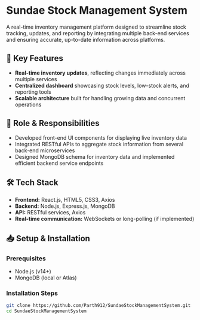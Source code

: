 # Sundae Stock Management System

A real-time inventory management platform designed to streamline stock tracking, updates, and reporting by integrating multiple back-end services and ensuring accurate, up-to-date information across platforms.

## 🚀 Key Features

- **Real-time inventory updates**, reflecting changes immediately across multiple services  
- **Centralized dashboard** showcasing stock levels, low-stock alerts, and reporting tools  
- **Scalable architecture** built for handling growing data and concurrent operations

## 🧩 Role & Responsibilities

- Developed front-end UI components for displaying live inventory data  
- Integrated RESTful APIs to aggregate stock information from several back-end microservices  
- Designed MongoDB schema for inventory data and implemented efficient backend service endpoints

## 🛠️ Tech Stack

- **Frontend:** React.js, HTML5, CSS3, Axios  
- **Backend:** Node.js, Express.js, MongoDB  
- **API:** RESTful services, Axios  
- **Real-time communication:** WebSockets or long-polling (if implemented)

## 📥 Setup & Installation

### Prerequisites
- Node.js (v14+)
- MongoDB (local or Atlas)

### Installation Steps

```bash
git clone https://github.com/Parth912/SundaeStockManagementSystem.git
cd SundaeStockManagementSystem
